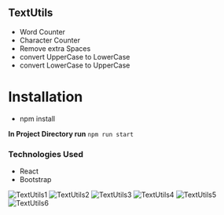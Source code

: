 ## TextUtils

- Word Counter
- Character Counter
- Remove extra Spaces
- convert UpperCase to LowerCase
- convert LowerCase to UpperCase

# Installation

- npm install

**In Project Directory run**
`npm run start`

### Technologies Used

- React
- Bootstrap

![TextUtils1](https://user-images.githubusercontent.com/80158903/178562277-0c774b82-fba1-45cb-a5dc-49c1c50154b1.png)
![TextUtils2](https://user-images.githubusercontent.com/80158903/178562351-c613772c-85aa-4485-b8d3-e8b6f8eda3f6.png)
![TextUtils3](https://user-images.githubusercontent.com/80158903/178562429-b6338183-f030-49a4-85d0-566a2582833e.png)
![TextUtils4](https://user-images.githubusercontent.com/80158903/178562474-4df599d0-59d6-4cc6-b683-70cabd046f82.png)
![TextUtils5](https://user-images.githubusercontent.com/80158903/178562557-8b8027e0-7186-4d9d-bfca-5e0f680a89b5.png)
![TextUtils6](https://user-images.githubusercontent.com/80158903/178562609-9f1ad2b1-2f42-4e25-a1f1-629e5fe3ad7d.png)
